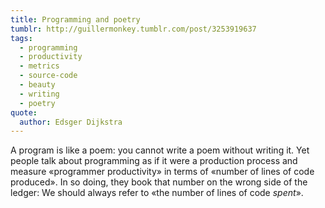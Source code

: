 ```yaml
---
title: Programming and poetry
tumblr: http://guillermonkey.tumblr.com/post/3253919637
tags:
  - programming
  - productivity
  - metrics
  - source-code
  - beauty
  - writing
  - poetry
quote:
  author: Edsger Dijkstra
---
```


A program is like a poem: you cannot write a poem without writing it. Yet people talk about programming as if it were a production process and measure «programmer productivity» in terms of «number of lines of code produced». In so doing, they book that number on the wrong side of the ledger: We should always refer to «the number of lines of code *spent*».
